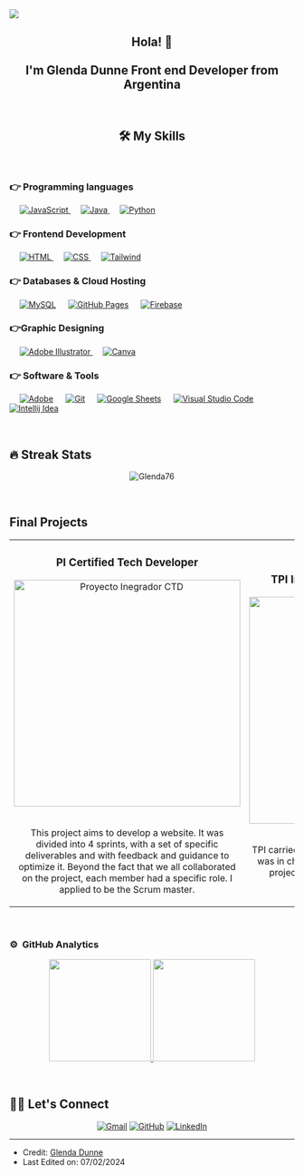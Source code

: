 <img src="https://github.com/Glenda76/Glenda76/assets/72517062/dcef157c-399f-4ad1-9fdb-1bfc0b7a3521">

<div align="center">
<h2 align="center">Hola! 👋 <br> <br> I'm Glenda Dunne Front end Developer from Argentina</h2>
</div>  
<br>

## <h2 align="center" color="gray">🛠️ My Skills</h2><br>

### 👉 Programming languages
<p align="left"> 
  &emsp;
  <a href="https://developer.mozilla.org/en-US/docs/Web/JavaScript" target="_blank"> 
     <img alt="JavaScript" src="https://img.shields.io/badge/JavaScript%20-%23F7DF1E.svg?logo=javascript&logoColor=black">
   </a>
  &emsp;
  <a href="https://www.java.com" target="_blank"> 
    <img alt="Java" src="https://img.shields.io/badge/Java-%23007396.svg?logo=java&logoColor=white">
  </a>
  &emsp;
   <a href="https://www.python.org" target="_blank">
    <img alt="Python" src="https://img.shields.io/badge/Python%20-%2314354C.svg?logo=python&logoColor=white">
  </a>
</p>

### 👉 Frontend Development
<p align="left"> 
  &emsp; 
  <a href="https://www.w3.org/html/" target="_blank"> 
   <img alt="HTML" src="https://img.shields.io/badge/HTML5%20-%23E34F26.svg?logo=html5&logoColor=white">
  </a>   
  &emsp;
  <a href="https://www.w3schools.com/css/" target="_blank">
    <img alt="CSS" src="https://img.shields.io/badge/CSS%20-%231572B6.svg?logo=css3&logoColor=white">
  </a> 
   &emsp;
  <a href="https://tailwindui.com/" target="_blank"> 
    <img alt="Tailwind" src="https://img.shields.io/badge/Tailwindcss-blue?style=flat-square&logo=Tailwindcss"/>
  </a>
</p>

### 👉 Databases & Cloud Hosting
<p align="left">
  &emsp;
    <a href="https://www.mysql.com/"><img alt="MySQL" src="https://img.shields.io/badge/MySQL-%2300f.svg?style=flat&llogo=mysql&logoColor=white"></a>
   &emsp;
    <a href="https://www.github.com"><img alt="GitHub Pages" src="https://img.shields.io/badge/GitHub%20Pages-%23327FC7.svg?style=flat&llogo=github&logoColor=white"></a>
  &emsp;
    <a href="https://firebase.google.com/"><img alt="Firebase" src ="https://img.shields.io/badge/Firebase-%23316192.svg?logo=firebase&logoColor=white"></a>
 </p>
  
### 👉Graphic Designing
<p align="left">
  &emsp;
   <a href="https://www.adobe.com/in/products/illustrator.html" target="_blank"> 
    <img alt="Adobe Illustrator" src="https://img.shields.io/badge/Adobe Illustrator-%23FF9A00.svg?style=flat&logo=adobeillustrator&logoColor=white"/>
  </a> 
    &emsp;
  <a href="#">
  	<img alt="Canva" src="https://img.shields.io/badge/Canva-%2300C4CC.svg?style=flat&logo=Canva&logoColor=white"/>
  </a>
 </p>

 ### 👉 Software & Tools
 
<p>
  &emsp;
    <a href="#"><img alt="Adobe" src="https://img.shields.io/badge/Adobe%20-%23FF0000.svg?logo=adobe&logoColor=white"></a>
  &emsp;
    <a href="#"><img alt="Git" src="https://img.shields.io/badge/Git%20-%23F05033.svg?logo=git&logoColor=white"></a>
 &emsp;
    <a href="#"><img alt="Google Sheets" src="https://img.shields.io/badge/Google%20Sheets%20-%2334A853.svg?logo=google%20sheets&logoColor=white"></a>
  &emsp;
    <a href="#"><img alt="Visual Studio Code" src="https://img.shields.io/badge/Visual%20Studio%20Code-0078d7.svg?logo=visual-studio-code&logoColor=white"></a>
 &emsp;
    <a href="#"><img alt="Intellij Idea" src="https://img.shields.io/badge/Intellij%20idea-gray?style=flat-square&logo=Intellij%20idea"></a></p><br/>


## 🔥 Streak Stats
<p align="center"><img src="https://github-readme-streak-stats.herokuapp.com/?user=glenda76&theme=algolia" alt="Glenda76"  /></p>
<br>


## Final Projects

<table>
<tr>
  
<td width="50%">     
<h3 align="center">PI Certified Tech Developer</h3>
<div align="center">                                       
<a href="https://github.com/DevilBatx/Proyecto_Integrador_Equipo5" target="_blank"><img src="" width="400" alt="Proyecto Inegrador CTD"></a>
</div>
<br>
<p align="center">This project aims to develop a website. It was divided into 4 sprints, with a set of specific deliverables and with feedback and guidance to optimize it.
Beyond the fact that we all collaborated on the project, each member had a specific role. I applied to be the Scrum master.</p>
</td> 

<td width="50%">
<h3 align="center">TPI Info Pelis *React* Codo a Codo</h3>
<div align="center">
<a href="https://github.com/grupo6-react/22804-grupo6-infopeli" target="_blank"><img src="" width="400" alt="TPI info Pelis"></a>
</div>
<br>
<p align="center">TPI carried out as a team, each member of the team was in charge of developing a specific part of the project, it was my turn to develop the cards.</p>
</td>

</tr>                                                        
</table>                                                                                 
<br>



### ⚙️ &nbsp;GitHub Analytics

<p align="center">
<a href="https://github.com/Glenda76">
  <img height="180em" src="https://github-readme-stats-eight-theta.vercel.app/api?username=Glenda76&show_icons=true&theme=algolia&include_all_commits=true&count_private=true"/>
  <img height="180em" src="https://github-readme-stats-eight-theta.vercel.app/api/top-langs/?username=Glenda76&layout=compact&langs_count=8&theme=algolia"/>
</a>
</p><br>

## 🙋‍♀️ Let's Connect 
<p align="center">
	<a href="mailto:grpunne@gmail.com"><img src="https://img.icons8.com/bubbles/50/000000/gmail.png" alt="Gmail"/></a>
	<a href="https://github.com/Glenda76"><img src="https://img.icons8.com/bubbles/50/000000/github.png" alt="GitHub"/></a>
	<a href="https://linkedin.com/in/glenda-dunne"><img src="https://img.icons8.com/bubbles/50/000000/linkedin.png" alt="LinkedIn"/></a>
</p>

<hr/>

* Credit: [Glenda Dunne](https://github.com/Glenda76)
* Last Edited on: 07/02/2024

